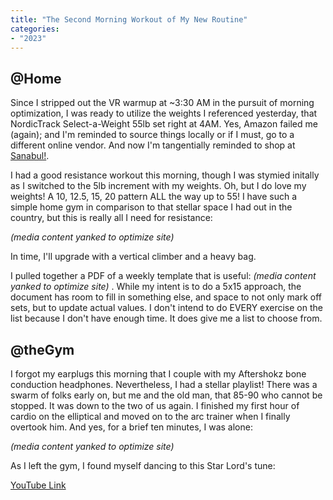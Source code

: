 ```yaml
---
title: "The Second Morning Workout of My New Routine"
categories:
- "2023"
---
```


## @Home

Since I stripped out the VR warmup at ~3:30 AM in the pursuit of morning optimization, I was ready to utilize the weights I referenced yesterday, that NordicTrack Select-a-Weight 55lb set right at 4AM.  Yes, Amazon failed me (again); and I'm reminded to source things locally or if I must, go to a different online vendor.  And now I'm tangentially reminded to shop at [Sanabul!](https://sanabulsports.com/).

I had a good resistance workout this morning, though I was stymied initally as I switched to the 5lb increment with my weights.  Oh, but I do love my weights!  A 10, 12.5, 15, 20 pattern ALL the way up to 55!  I have such a simple home gym in comparison to that stellar space I had out in the country, but this is really all I need for resistance:

*(media content yanked to optimize site)*

In time, I'll upgrade with a vertical climber and a heavy bag.

I pulled together a PDF of a weekly template that is useful:  *(media content yanked to optimize site)*
.  While my intent is to do a 5x15 approach, the document has room to fill in something else, and space to not only mark off sets, but to update actual values.  I don't intend to do EVERY exercise on the list because I don't have enough time.  It does give me a list to choose from.

## @theGym

I forgot my earplugs this morning that I couple with my Aftershokz bone conduction headphones. Nevertheless, I had a stellar playlist!  There was a swarm of folks early on, but me and the old man, that 85-90 who cannot be stopped.  It was down to the two of us again.  I finished my first hour of cardio on the elliptical and moved on to the arc trainer when I finally overtook him.  And yes, for a brief ten minutes, I was alone:

*(media content yanked to optimize site)*

As I left the gym, I found myself dancing to this Star Lord's tune:

[YouTube Link](https://www.youtube.com/watch?v=cbAfhBNQ2qU)